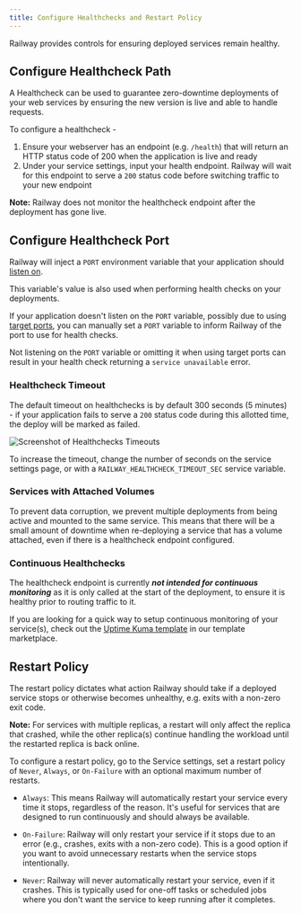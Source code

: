```yaml
---
title: Configure Healthchecks and Restart Policy
---
```


Railway provides controls for ensuring deployed services remain healthy.

## Configure Healthcheck Path

A Healthcheck can be used to guarantee zero-downtime deployments of your web services by ensuring the new version is live and able to handle requests.

To configure a healthcheck -
1. Ensure your webserver has an endpoint (e.g. `/health`) that will return an HTTP status code of 200 when the application is live and ready
2. Under your service settings, input your health endpoint.  Railway will wait for this endpoint to serve a `200` status code before switching traffic to your new endpoint

**Note:** Railway does not monitor the healthcheck endpoint after the deployment has gone live.

## Configure Healthcheck Port

Railway will inject a `PORT` environment variable that your application should [listen on](/guides/fixing-common-errors#solution).

This variable's value is also used when performing health checks on your deployments.

If your application doesn't listen on the `PORT` variable, possibly due to using [target ports](/guides/public-networking#target-ports), you can manually set a `PORT` variable to inform Railway of the port to use for health checks.

Not listening on the `PORT` variable or omitting it when using target ports can result in your health check returning a `service unavailable` error.

### Healthcheck Timeout

The default timeout on healthchecks is by default 300 seconds (5 minutes) - if your application fails to serve a `200` status code during this allotted time, the deploy will be marked as failed.

<Image 
src="https://res.cloudinary.com/railway/image/upload/v1664564544/docs/healthcheck-timeout_lozkiv.png"
alt="Screenshot of Healthchecks Timeouts"
layout="intrinsic"
width={1188} height={348} quality={80} />

To increase the timeout, change the number of seconds on the service settings page, or with a `RAILWAY_HEALTHCHECK_TIMEOUT_SEC` service variable.

### Services with Attached Volumes

To prevent data corruption, we prevent multiple deployments from being active and mounted to the same service. This means that there will be a small amount of downtime when re-deploying a service that has a volume attached, even if there is a healthcheck endpoint configured.

### Continuous Healthchecks

The healthcheck endpoint is currently ***not intended for continuous monitoring*** as it is only called at the start of the deployment, to ensure it is healthy prior to routing traffic to it.

If you are looking for a quick way to setup continuous monitoring of your service(s), check out the <a href="https://railway.app/template/p6dsil" target="_blank">Uptime Kuma template</a> in our template marketplace.

## Restart Policy

The restart policy dictates what action Railway should take if a deployed service stops or otherwise becomes unhealthy, e.g. exits with a non-zero exit code.

**Note:** For services with multiple replicas, a restart will only affect the replica that crashed, while the other replica(s) continue handling the workload until the restarted replica is back online.

To configure a restart policy, go to the Service settings, set a restart policy of `Never`, `Always`, or `On-Failure` with an optional maximum number of restarts.

- `Always`: This means Railway will automatically restart your service every time it stops, regardless of the reason. It's useful for services that are designed to run continuously and should always be available.

- `On-Failure`: Railway will only restart your service if it stops due to an error (e.g., crashes, exits with a non-zero code). This is a good option if you want to avoid unnecessary restarts when the service stops intentionally.

- `Never`: Railway will never automatically restart your service, even if it crashes. This is typically used for one-off tasks or scheduled jobs where you don't want the service to keep running after it completes.